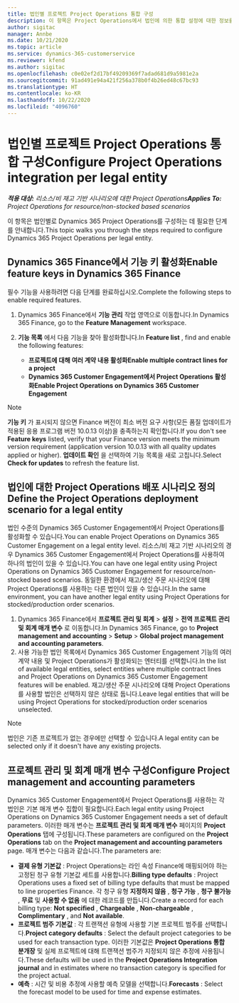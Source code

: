 ```yaml
---
title: 법인별 프로젝트 Project Operations 통합 구성
description: 이 항목은 Project Operations에서 법인에 의한 통합 설정에 대한 정보를 제공합니다.
author: sigitac
manager: Annbe
ms.date: 10/21/2020
ms.topic: article
ms.service: dynamics-365-customerservice
ms.reviewer: kfend
ms.author: sigitac
ms.openlocfilehash: c0e02ef2d17bf49209369f7adad681d9a5981e2a
ms.sourcegitcommit: 91ad491e94a421f256a378b0f4b26ed48c67bc93
ms.translationtype: HT
ms.contentlocale: ko-KR
ms.lasthandoff: 10/22/2020
ms.locfileid: "4096760"
---
```

# <a name="configure-project-operations-integration-per-legal-entity"></a><span data-ttu-id="b90b6-103">법인별 프로젝트 Project Operations 통합 구성</span><span class="sxs-lookup"><span data-stu-id="b90b6-103">Configure Project Operations integration per legal entity</span></span> 

<span data-ttu-id="b90b6-104">_**적용 대상:** 리소스/비 재고 기반 시나리오에 대한 Project Operations_</span><span class="sxs-lookup"><span data-stu-id="b90b6-104">_**Applies To:** Project Operations for resource/non-stocked based scenarios_</span></span>

<span data-ttu-id="b90b6-105">이 항목은 법인별로 Dynamics 365 Project Operations를 구성하는 데 필요한 단계를 안내합니다.</span><span class="sxs-lookup"><span data-stu-id="b90b6-105">This topic walks you through the steps required to configure Dynamics 365 Project Operations per legal entity.</span></span>

## <a name="enable-feature-keys-in-dynamics-365-finance"></a><span data-ttu-id="b90b6-106">Dynamics 365 Finance에서 기능 키 활성화</span><span class="sxs-lookup"><span data-stu-id="b90b6-106">Enable feature keys in Dynamics 365 Finance</span></span>

<span data-ttu-id="b90b6-107">필수 기능을 사용하려면 다음 단계를 완료하십시오.</span><span class="sxs-lookup"><span data-stu-id="b90b6-107">Complete the following steps to enable required features.</span></span>

1. <span data-ttu-id="b90b6-108">Dynamics 365 Finance에서 **기능 관리** 작업 영역으로 이동합니다.</span><span class="sxs-lookup"><span data-stu-id="b90b6-108">In Dynamics 365 Finance, go to the **Feature Management** workspace.</span></span>
2. <span data-ttu-id="b90b6-109">**기능 목록** 에서 다음 기능을 찾아 활성화합니다.</span><span class="sxs-lookup"><span data-stu-id="b90b6-109">In **Feature list** , find and enable the following features:</span></span>
  
    - <span data-ttu-id="b90b6-110">**프로젝트에 대해 여러 계약 내용 활성화**</span><span class="sxs-lookup"><span data-stu-id="b90b6-110">**Enable multiple contract lines for a project**</span></span>
    - <span data-ttu-id="b90b6-111">**Dynamics 365 Customer Engagement에서 Project Operations 활성화**</span><span class="sxs-lookup"><span data-stu-id="b90b6-111">**Enable Project Operations on Dynamics 365 Customer Engagement**</span></span>

> [!NOTE]
> <span data-ttu-id="b90b6-112">**기능 키** 가 표시되지 않으면 Finance 버전이 최소 버전 요구 사항(모든 품질 업데이트가 적용된 응용 프로그램 버전 10.0.13 이상)을 충족하는지 확인합니다.</span><span class="sxs-lookup"><span data-stu-id="b90b6-112">If you don't see **Feature keys** listed, verify that your Finance version meets the minimum version requirement (application version 10.0.13 with all quality updates applied or higher).</span></span> <span data-ttu-id="b90b6-113">**업데이트 확인** 을 선택하여 기능 목록을 새로 고칩니다.</span><span class="sxs-lookup"><span data-stu-id="b90b6-113">Select **Check for updates** to refresh the feature list.</span></span>

## <a name="define-the-project-operations-deployment-scenario-for-a-legal-entity"></a><span data-ttu-id="b90b6-114">법인에 대한 Project Operations 배포 시나리오 정의</span><span class="sxs-lookup"><span data-stu-id="b90b6-114">Define the Project Operations deployment scenario for a legal entity</span></span>

<span data-ttu-id="b90b6-115">법인 수준의 Dynamics 365 Customer Engagement에서 Project Operations를 활성화할 수 있습니다.</span><span class="sxs-lookup"><span data-stu-id="b90b6-115">You can enable Project Operations on Dynamics 365 Customer Engagement on a legal entity level.</span></span> <span data-ttu-id="b90b6-116">리소스/비 재고 기반 시나리오의 경우 Dynamics 365 Customer Engagement에서 Project Operations를 사용하여 하나의 법인이 있을 수 있습니다.</span><span class="sxs-lookup"><span data-stu-id="b90b6-116">You can have one legal entity using Project Operations on Dynamics 365 Customer Engagement for resource/non-stocked based scenarios.</span></span> <span data-ttu-id="b90b6-117">동일한 환경에서 재고/생산 주문 시나리오에 대해 Project Operations를 사용하는 다른 법인이 있을 수 있습니다.</span><span class="sxs-lookup"><span data-stu-id="b90b6-117">In the same environment, you can have another legal entity using Project Operations for stocked/production order scenarios.</span></span>

1. <span data-ttu-id="b90b6-118">Dynamics 365 Finance에서 **프로젝트 관리 및 회계** > **설정** > **전역 프로젝트 관리 및 회계 매개 변수** 로 이동합니다.</span><span class="sxs-lookup"><span data-stu-id="b90b6-118">In Dynamics 365 Finance, go to **Project management and accounting** > **Setup** > **Global project management and accounting parameters**.</span></span>
2. <span data-ttu-id="b90b6-119">사용 가능한 법인 목록에서 Dynamics 365 Customer Engagement 기능의 여러 계약 내용 및 Project Operations가 활성화되는 엔터티를 선택합니다.</span><span class="sxs-lookup"><span data-stu-id="b90b6-119">In the list of available legal entities, select entities where multiple contract lines and Project Operations on Dynamics 365 Customer Engagement features will be enabled.</span></span> <span data-ttu-id="b90b6-120">재고/생산 주문 시나리오에 대해 Project Operations를 사용할 법인은 선택하지 않은 상태로 둡니다.</span><span class="sxs-lookup"><span data-stu-id="b90b6-120">Leave legal entities that will be using Project Operations for stocked/production order scenarios unselected.</span></span>

> [!NOTE]
> <span data-ttu-id="b90b6-121">법인은 기존 프로젝트가 없는 경우에만 선택할 수 있습니다.</span><span class="sxs-lookup"><span data-stu-id="b90b6-121">A legal entity can be selected only if it doesn't have any existing projects.</span></span>

## <a name="configure-project-management-and-accounting-parameters"></a><span data-ttu-id="b90b6-122">프로젝트 관리 및 회계 매개 변수 구성</span><span class="sxs-lookup"><span data-stu-id="b90b6-122">Configure Project management and accounting parameters</span></span>

<span data-ttu-id="b90b6-123">Dynamics 365 Customer Engagement에서 Project Operations를 사용하는 각 법인은 기본 매개 변수 집합이 필요합니다.</span><span class="sxs-lookup"><span data-stu-id="b90b6-123">Each legal entity using Project Operations on Dynamics 365 Customer Engagement needs a set of default parameters.</span></span> <span data-ttu-id="b90b6-124">이러한 매개 변수는 **프로젝트 관리 및 회계 매개 변수** 페이지의 **Project Operations** 탭에 구성됩니다.</span><span class="sxs-lookup"><span data-stu-id="b90b6-124">These parameters are configured on the **Project Operations** tab on the **Project management and accounting parameters** page.</span></span> <span data-ttu-id="b90b6-125">매개 변수는 다음과 같습니다.</span><span class="sxs-lookup"><span data-stu-id="b90b6-125">The parameters are:</span></span>

  - <span data-ttu-id="b90b6-126">**결제 유형 기본값** : Project Operations는 라인 속성 Finance에 매핑되어야 하는 고정된 청구 유형 기본값 세트를 사용합니다.</span><span class="sxs-lookup"><span data-stu-id="b90b6-126">**Billing type defaults** : Project Operations uses a fixed set of billing type defaults that must be mapped to line properties Finance.</span></span> <span data-ttu-id="b90b6-127">각 청구 유형 **지정하지 않음** , **청구 가능** , **청구 불가능** , **무료** 및 **사용할 수 없음** 에 대한 레코드를 만듭니다.</span><span class="sxs-lookup"><span data-stu-id="b90b6-127">Create a record for each billing type: **Not specified** , **Chargeable** , **Non-chargeable** , **Complimentary** , and **Not available**.</span></span>
  - <span data-ttu-id="b90b6-128">**프로젝트 범주 기본값** : 각 트랜잭션 유형에 사용할 기본 프로젝트 범주를 선택합니다.</span><span class="sxs-lookup"><span data-stu-id="b90b6-128">**Project category defaults** : Select the default project categories to be used for each transaction type.</span></span> <span data-ttu-id="b90b6-129">이러한 기본값은 **Project Operations 통합 분개장** 및 실제 프로젝트에 대해 트랜잭션 범주가 지정되지 않은 추정에 사용됩니다.</span><span class="sxs-lookup"><span data-stu-id="b90b6-129">These defaults will be used in the **Project Operations Integration journal** and in estimates where no transaction category is specified for the project actual.</span></span>
  - <span data-ttu-id="b90b6-130">**예측** : 시간 및 비용 추정에 사용할 예측 모델을 선택합니다.</span><span class="sxs-lookup"><span data-stu-id="b90b6-130">**Forecasts** : Select the forecast model to be used for time and expense estimates.</span></span>
